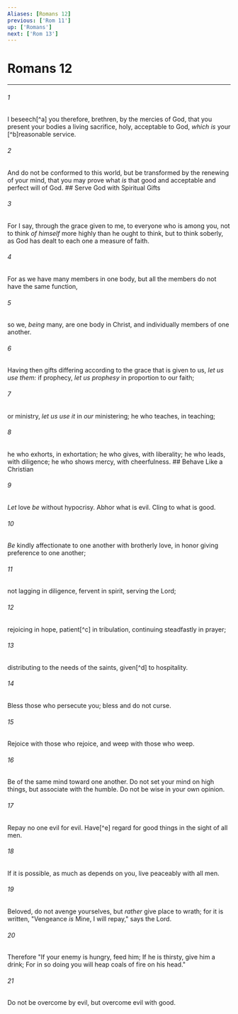 ```yaml
---
Aliases: [Romans 12]
previous: ['Rom 11']
up: ['Romans']
next: ['Rom 13']
---
```

# Romans 12

***


###### 1 
I beseech[^a] you therefore, brethren, by the mercies of God, that you present your bodies a living sacrifice, holy, acceptable to God, _which is_ your [^b]reasonable service. 

###### 2 
And do not be conformed to this world, but be transformed by the renewing of your mind, that you may prove what _is_ that good and acceptable and perfect will of God. ## Serve God with Spiritual Gifts 

###### 3 
For I say, through the grace given to me, to everyone who is among you, not to think _of himself_ more highly than he ought to think, but to think soberly, as God has dealt to each one a measure of faith. 

###### 4 
For as we have many members in one body, but all the members do not have the same function, 

###### 5 
so we, _being_ many, are one body in Christ, and individually members of one another. 

###### 6 
Having then gifts differing according to the grace that is given to us, _let us use them:_ if prophecy, _let us_ _prophesy_ in proportion to our faith; 

###### 7 
or ministry, _let us use it_ in _our_ ministering; he who teaches, in teaching; 

###### 8 
he who exhorts, in exhortation; he who gives, with liberality; he who leads, with diligence; he who shows mercy, with cheerfulness. ## Behave Like a Christian 

###### 9 
_Let_ love _be_ without hypocrisy. Abhor what is evil. Cling to what is good. 

###### 10 
_Be_ kindly affectionate to one another with brotherly love, in honor giving preference to one another; 

###### 11 
not lagging in diligence, fervent in spirit, serving the Lord; 

###### 12 
rejoicing in hope, patient[^c] in tribulation, continuing steadfastly in prayer; 

###### 13 
distributing to the needs of the saints, given[^d] to hospitality. 

###### 14 
Bless those who persecute you; bless and do not curse. 

###### 15 
Rejoice with those who rejoice, and weep with those who weep. 

###### 16 
Be of the same mind toward one another. Do not set your mind on high things, but associate with the humble. Do not be wise in your own opinion. 

###### 17 
Repay no one evil for evil. Have[^e] regard for good things in the sight of all men. 

###### 18 
If it is possible, as much as depends on you, live peaceably with all men. 

###### 19 
Beloved, do not avenge yourselves, but _rather_ give place to wrath; for it is written, "Vengeance _is_ Mine, I will repay," says the Lord. 

###### 20 
Therefore "If your enemy is hungry, feed him; If he is thirsty, give him a drink; For in so doing you will heap coals of fire on his head." 

###### 21 
Do not be overcome by evil, but overcome evil with good.
